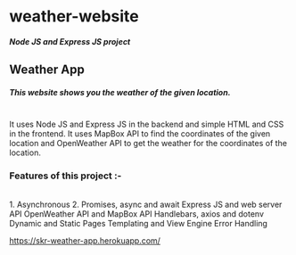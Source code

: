 # weather-website
##### Node JS and Express JS project

## Weather App
##### This website shows you the weather of the given location. 
<br/>
It uses Node JS and Express JS in the backend and simple HTML and CSS in the frontend. It uses MapBox API to find the coordinates of the given location and OpenWeather API to get the weather for the coordinates of the location.

### Features of this project :-
<br>
1. Asynchronous
2. Promises, async and await
Express JS and web server
API
OpenWeather API and MapBox API
Handlebars, axios and dotenv
Dynamic and Static Pages
Templating and View Engine
Error Handling

https://skr-weather-app.herokuapp.com/
